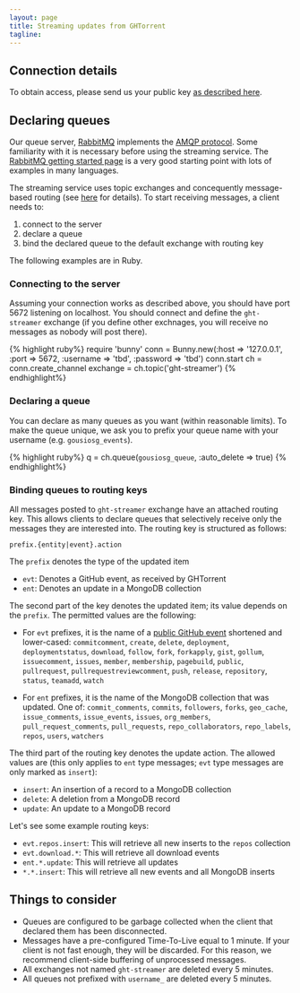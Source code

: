 ```yaml
---
layout: page
title: Streaming updates from GHTorrent
tagline:
---
```


## Connection details

To obtain access, please send us your public key [as described here](services.html).

## Declaring queues

Our queue server, [RabbitMQ](https://www.rabbitmq.com) implements the
[AMQP protocol](https://en.wikipedia.org/wiki/Advanced_Message_Queuing_Protocol). Some familiarity with it is necessary
before using the streaming service. The [RabbitMQ getting started page](https://www.rabbitmq.com/getstarted.html) is
a very good starting point with lots of examples in many languages.

The streaming service uses topic exchanges and concequently message-based
routing (see [here](https://www.rabbitmq.com/tutorials/tutorial-five-python.html) for details). To start receiving messages, a client needs to:

1. connect to the server
2. declare a queue
3. bind the declared queue to the default exchange with routing key

The following examples are in Ruby.

### Connecting to the server

Assuming your connection works as described above, you should have port
5672 listening on localhost. You should connect and define the `ght-streamer`
exchange (if you define other exchnages, you will receive no messages
as nobody will post there).

{% highlight ruby%}
require 'bunny'
conn = Bunny.new(:host => '127.0.0.1', :port => 5672,
                 :username => 'tbd', :password => 'tbd')
conn.start
ch  = conn.create_channel
exchange = ch.topic('ght-streamer')
{% endhighlight%}

### Declaring a queue

You can declare as many queues as you want (within reasonable limits). To
make the queue unique, we ask you to prefix your queue name with your
username (e.g. `gousiosg_events`).

{% highlight ruby%}
q = ch.queue(`gousiosg_queue`, :auto_delete => true)
{% endhighlight%}

### Binding queues to routing keys

All messages posted to `ght-streamer` exchange have an attached routing key.
This allows clients to declare queues that selectively receive only
the messages they are interested into. The routing key is structured as
follows:

```
prefix.{entity|event}.action
```

The `prefix` denotes the type of the updated item

* `evt`: Denotes a GitHub event, as received by GHTorrent
* `ent`: Denotes an update in a MongoDB collection

The second part of the key denotes the updated item; its value depends on
the `prefix`. The permitted values are the following:

* For `evt` prefixes, it is the name of a [public GitHub event](https://developer.github.com/v3/activity/events/types/) shortened and lower-cased:
`commitcomment`,
`create`,
`delete`,
`deployment`,
`deploymentstatus`,
`download`,
`follow`,
`fork`,
`forkapply`,
`gist`,
`gollum`,
`issuecomment`,
`issues`,
`member`,
`membership`,
`pagebuild`,
`public`,
`pullrequest`,
`pullrequestreviewcomment`,
`push`,
`release`,
`repository`,
`status`,
`teamadd`,
`watch`

* For `ent` prefixes, it is the name of the MongoDB collection that was updated. One of: 
`commit_comments`,
`commits`,
`followers`,
`forks`,
`geo_cache`,
`issue_comments`,
`issue_events`,
`issues`,
`org_members`,
`pull_request_comments`,
`pull_requests`,
`repo_collaborators`,
`repo_labels`,
`repos`,
`users`,
`watchers`

The third part of the routing key denotes the update action. The allowed
values are (this only applies to `ent` type messages; `evt` type messages
are only marked as `insert`):

* `insert`: An insertion of a record to a MongoDB collection
* `delete`: A deletion from a MongoDB record
* `update`: An update to a MongoDB record

Let's see some example routing keys:

* `evt.repos.insert`: This will retrieve all new inserts to the `repos`
collection
* `evt.download.*`: This will retrieve all download events
* `ent.*.update`: This will retrieve all updates
* `*.*.insert`: This will retrieve all new events and all MongoDB inserts



## Things to consider

* Queues are configured to be garbage collected when the client that declared them has been disconnected.
* Messages have a pre-configured Time-To-Live equal to 1 minute. If your client
is not fast enough, they will be discarded. For this reason, we recommend
client-side buffering of unprocessed messages.
* All exchanges not named `ght-streamer` are deleted every 5 minutes.
* All queues not prefixed with `username_` are deleted every 5 minutes.
